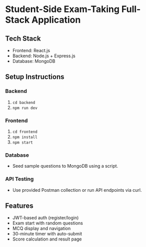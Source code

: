 # Student-Side Exam-Taking Full-Stack Application

## Tech Stack
- Frontend: React.js
- Backend: Node.js + Express.js
- Database: MongoDB

## Setup Instructions

### Backend
1. `cd backend`
2. `npm run dev`

### Frontend
1. `cd frontend`
2. `npm install`
3. `npm start`

### Database
- Seed sample questions to MongoDB using a script.

### API Testing
- Use provided Postman collection or run API endpoints via curl.

## Features
- JWT-based auth (register/login)
- Exam start with random questions
- MCQ display and navigation
- 30-minute timer with auto-submit
- Score calculation and result page
